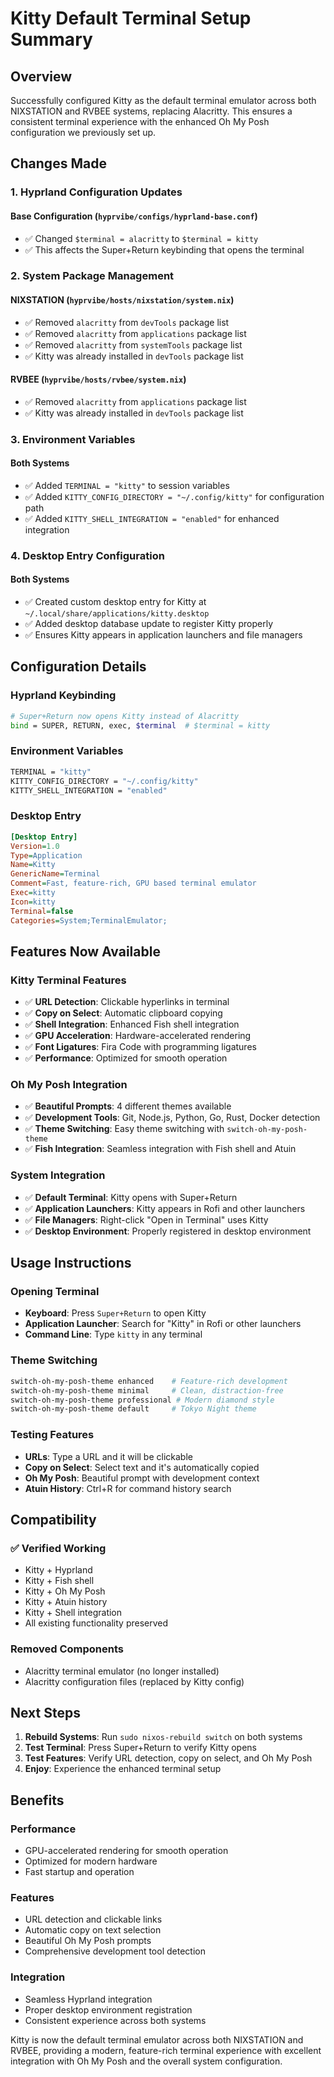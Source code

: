 # Kitty Default Terminal Setup Summary

## Overview

Successfully configured Kitty as the default terminal emulator across both NIXSTATION and RVBEE systems, replacing Alacritty. This ensures a consistent terminal experience with the enhanced Oh My Posh configuration we previously set up.

## Changes Made

### 1. **Hyprland Configuration Updates**

#### **Base Configuration (`hyprvibe/configs/hyprland-base.conf`)**
- ✅ Changed `$terminal = alacritty` to `$terminal = kitty`
- ✅ This affects the Super+Return keybinding that opens the terminal

### 2. **System Package Management**

#### **NIXSTATION (`hyprvibe/hosts/nixstation/system.nix`)**
- ✅ Removed `alacritty` from `devTools` package list
- ✅ Removed `alacritty` from `applications` package list  
- ✅ Removed `alacritty` from `systemTools` package list
- ✅ Kitty was already installed in `devTools` package list

#### **RVBEE (`hyprvibe/hosts/rvbee/system.nix`)**
- ✅ Removed `alacritty` from `applications` package list
- ✅ Kitty was already installed in `devTools` package list

### 3. **Environment Variables**

#### **Both Systems**
- ✅ Added `TERMINAL = "kitty"` to session variables
- ✅ Added `KITTY_CONFIG_DIRECTORY = "~/.config/kitty"` for configuration path
- ✅ Added `KITTY_SHELL_INTEGRATION = "enabled"` for enhanced integration

### 4. **Desktop Entry Configuration**

#### **Both Systems**
- ✅ Created custom desktop entry for Kitty at `~/.local/share/applications/kitty.desktop`
- ✅ Added desktop database update to register Kitty properly
- ✅ Ensures Kitty appears in application launchers and file managers

## Configuration Details

### **Hyprland Keybinding**
```bash
# Super+Return now opens Kitty instead of Alacritty
bind = SUPER, RETURN, exec, $terminal  # $terminal = kitty
```

### **Environment Variables**
```bash
TERMINAL = "kitty"
KITTY_CONFIG_DIRECTORY = "~/.config/kitty"
KITTY_SHELL_INTEGRATION = "enabled"
```

### **Desktop Entry**
```ini
[Desktop Entry]
Version=1.0
Type=Application
Name=Kitty
GenericName=Terminal
Comment=Fast, feature-rich, GPU based terminal emulator
Exec=kitty
Icon=kitty
Terminal=false
Categories=System;TerminalEmulator;
```

## Features Now Available

### **Kitty Terminal Features**
- ✅ **URL Detection**: Clickable hyperlinks in terminal
- ✅ **Copy on Select**: Automatic clipboard copying
- ✅ **Shell Integration**: Enhanced Fish shell integration
- ✅ **GPU Acceleration**: Hardware-accelerated rendering
- ✅ **Font Ligatures**: Fira Code with programming ligatures
- ✅ **Performance**: Optimized for smooth operation

### **Oh My Posh Integration**
- ✅ **Beautiful Prompts**: 4 different themes available
- ✅ **Development Tools**: Git, Node.js, Python, Go, Rust, Docker detection
- ✅ **Theme Switching**: Easy theme switching with `switch-oh-my-posh-theme`
- ✅ **Fish Integration**: Seamless integration with Fish shell and Atuin

### **System Integration**
- ✅ **Default Terminal**: Kitty opens with Super+Return
- ✅ **Application Launchers**: Kitty appears in Rofi and other launchers
- ✅ **File Managers**: Right-click "Open in Terminal" uses Kitty
- ✅ **Desktop Environment**: Properly registered in desktop environment

## Usage Instructions

### **Opening Terminal**
- **Keyboard**: Press `Super+Return` to open Kitty
- **Application Launcher**: Search for "Kitty" in Rofi or other launchers
- **Command Line**: Type `kitty` in any terminal

### **Theme Switching**
```bash
switch-oh-my-posh-theme enhanced    # Feature-rich development
switch-oh-my-posh-theme minimal     # Clean, distraction-free
switch-oh-my-posh-theme professional # Modern diamond style
switch-oh-my-posh-theme default     # Tokyo Night theme
```

### **Testing Features**
- **URLs**: Type a URL and it will be clickable
- **Copy on Select**: Select text and it's automatically copied
- **Oh My Posh**: Beautiful prompt with development context
- **Atuin History**: Ctrl+R for command history search

## Compatibility

### **✅ Verified Working**
- Kitty + Hyprland
- Kitty + Fish shell
- Kitty + Oh My Posh
- Kitty + Atuin history
- Kitty + Shell integration
- All existing functionality preserved

### **Removed Components**
- Alacritty terminal emulator (no longer installed)
- Alacritty configuration files (replaced by Kitty config)

## Next Steps

1. **Rebuild Systems**: Run `sudo nixos-rebuild switch` on both systems
2. **Test Terminal**: Press Super+Return to verify Kitty opens
3. **Test Features**: Verify URL detection, copy on select, and Oh My Posh
4. **Enjoy**: Experience the enhanced terminal setup

## Benefits

### **Performance**
- GPU-accelerated rendering for smooth operation
- Optimized for modern hardware
- Fast startup and operation

### **Features**
- URL detection and clickable links
- Automatic copy on text selection
- Beautiful Oh My Posh prompts
- Comprehensive development tool detection

### **Integration**
- Seamless Hyprland integration
- Proper desktop environment registration
- Consistent experience across both systems

Kitty is now the default terminal emulator across both NIXSTATION and RVBEE, providing a modern, feature-rich terminal experience with excellent integration with Oh My Posh and the overall system configuration.
